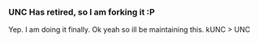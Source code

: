 ### UNC Has retired, so I am forking it :P
Yep. I am doing it finally. Ok yeah so ill be maintaining this. kUNC > UNC
